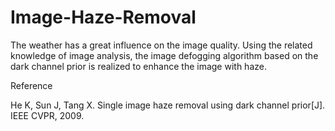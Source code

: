 # Image-Haze-Removal
The weather has a great influence on the image quality. Using the related knowledge of image analysis, the image defogging algorithm based on the dark channel prior is realized to enhance the image with haze.




Reference

He K, Sun J, Tang X. Single image haze removal using dark channel prior[J]. IEEE CVPR, 2009. 
